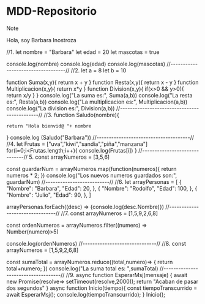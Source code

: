 # MDD-Repositorio

> [!NOTE]
> Hola, soy Barbara Inostroza

//1.
let nombre = "Barbara"
let edad = 20
let mascotas = true

console.log(nombre)
console.log(edad)
console.log(mascotas)
//-----------------------------------//
//2.
let a = 8
let b = 10

function Suma(x,y){
    return x + y
}
function Resta(x,y){
    return x - y
}
function Multiplicacion(x,y){
    return x*y
}
function Division(x,y){
    if(x>0 && y>0){
        return x/y
    }
}
console.log("La suma es:", Suma(a,b))
console.log("La resta es:", Resta(a,b))
console.log("La multiplicacion es:", Multiplicacion(a,b))
console.log("La division es:", Division(a,b))
//---------------------------------------------//
//3.
function Saludo(nombre){

    return "Hola bienvid@ "+ nombre 
}
console.log (Saludo("Barbara"))
//--------------------------------------//
//4.
let Frutas = ["uva","kiwi","sandia","piña","manzana"]
for(i=0;i<Frutas.length;i++){
    console.log(Frutas[i])
}
//------------------------------//
5.
const arrayNumeros = [3,5,6]

const guardarNum = arrayNumeros.map(function(numeros){
    return numeros * 2;
})
console.log("Los nuevos numeros guardados son:", guardarNum)
//--------------------------//
//6.
let arrayPersonas = [
    {
    "Nombre": "Barbara",
    "Edad": 20,
    },
    {
    "Nombre": "Rodolfo",
    "Edad": 100,
    },
    {
    "Nombre": "Julio",
    "Edad": 90,
    },
    ]
    
arrayPersonas.forEach((desc) => {console.log(desc.Nombre)})
//--------------------------------//
//7.
const arrayNumeros = [1,5,9,2,6,8]

const ordenNumeros = arrayNumeros.filter((numero) => Number(numero)>5)

console.log(ordenNumeros)
//------------------------------//
//8.
const arrayNumeros = [1,5,9,2,6,8]

const sumaTotal = arrayNumeros.reduce((total,numero)=> {
    return total+numero;
})
console.log("La suma total es: ",sumaTotal)
//------------------------------------//
//9.
async function EsperarMsj(mensaje) {
    await new Promise(resolve=> setTimeout(resolve,2000));
    return "Acaban de pasar dos segundos"
}
async function Inicio(tiempo){
    const tiempoTranscurrido = await EsperarMsj();
    console.log(tiempoTranscurrido);
}
Inicio();